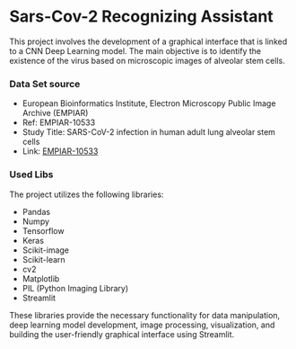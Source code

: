 # Sars-Cov-2 Recognizing Assistant

This project involves the development of a graphical interface that is linked to a CNN Deep Learning model. The main objective is to identify the existence of the virus based on microscopic images of alveolar stem cells.

### Data Set source

- European Bioinformatics Institute, Electron Microscopy Public Image Archive (EMPIAR)
- Ref: EMPIAR-10533
- Study Title: SARS-CoV-2 infection in human adult lung alveolar stem cells
- Link: [EMPIAR-10533](https://www.ebi.ac.uk/empiar/EMPIAR-10533/)

### Used Libs

The project utilizes the following libraries:

- Pandas
- Numpy
- Tensorflow
- Keras
- Scikit-image
- Scikit-learn
- cv2
- Matplotlib
- PIL (Python Imaging Library)
- Streamlit

These libraries provide the necessary functionality for data manipulation, deep learning model development, image processing, visualization, and building the user-friendly graphical interface using Streamlit.
